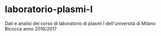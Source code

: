 # laboratorio-plasmi-I
Dati e analisi del corso di laboratorio di plasmi I dell'università di Milano Bicocca anno 2016/2017

